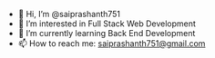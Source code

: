 - 👋 Hi, I’m @saiprashanth751
- 👀 I’m interested in Full Stack Web Development
- 🌱 I’m currently learning Back End Development
- 📫 How to reach me: saiprashanth751@gmail.com

<!---
saiprashanth751/saiprashanth751 is a ✨ special ✨ repository because its `README.md` (this file) appears on your GitHub profile.
You can click the Preview link to take a look at your changes.
--->
